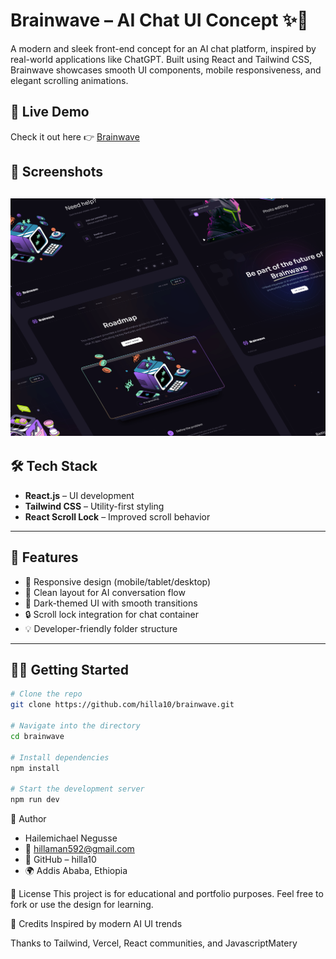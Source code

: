 # Brainwave – AI Chat UI Concept ✨🧠

A modern and sleek front-end concept for an AI chat platform, inspired by real-world applications like ChatGPT. Built using React and Tailwind CSS, Brainwave showcases smooth UI components, mobile responsiveness, and elegant scrolling animations.

## 🚀 Live Demo

Check it out here 👉 [Brainwave](https://brainwave-sigma-ten.vercel.app)

## 📸 Screenshots

![Screenshot](./portfolio6.webp)
---

## 🛠️ Tech Stack

- **React.js** – UI development
- **Tailwind CSS** – Utility-first styling
- **React Scroll Lock** – Improved scroll behavior

---

## 📂 Features

- 📱 Responsive design (mobile/tablet/desktop)
- 🧠 Clean layout for AI conversation flow
- 🌙 Dark-themed UI with smooth transitions
- 🔒 Scroll lock integration for chat container
- 💡 Developer-friendly folder structure

---

## 🧑‍💻 Getting Started

```bash
# Clone the repo
git clone https://github.com/hilla10/brainwave.git

# Navigate into the directory
cd brainwave

# Install dependencies
npm install

# Start the development server
npm run dev
```

🙌 Author
 - Hailemichael Negusse
 - 📧 hillaman592@gmail.com
 - 🔗 GitHub – hilla10
 - 🌍 Addis Ababa, Ethiopia

📄 License
This project is for educational and portfolio purposes. Feel free to fork or use the design for learning.

🌟 Credits
Inspired by modern AI UI trends

Thanks to Tailwind, Vercel, React communities, and JavascriptMatery 
